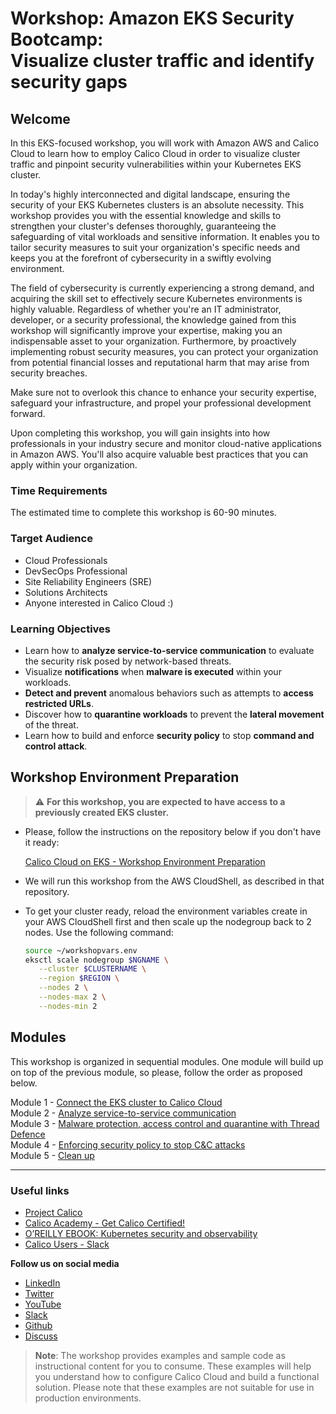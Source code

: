 # Workshop: Amazon EKS Security Bootcamp: </br> Visualize cluster traffic and identify security gaps

## Welcome

In this EKS-focused workshop, you will work with Amazon AWS and Calico Cloud to learn how to employ Calico Cloud in order to visualize cluster traffic and pinpoint security vulnerabilities within your Kubernetes EKS cluster.

In today's highly interconnected and digital landscape, ensuring the security of your EKS Kubernetes clusters is an absolute necessity. This workshop provides you with the essential knowledge and skills to strengthen your cluster's defenses thoroughly, guaranteeing the safeguarding of vital workloads and sensitive information. It enables you to tailor security measures to suit your organization's specific needs and keeps you at the forefront of cybersecurity in a swiftly evolving environment.

The field of cybersecurity is currently experiencing a strong demand, and acquiring the skill set to effectively secure Kubernetes environments is highly valuable. Regardless of whether you're an IT administrator, developer, or a security professional, the knowledge gained from this workshop will significantly improve your expertise, making you an indispensable asset to your organization. Furthermore, by proactively implementing robust security measures, you can protect your organization from potential financial losses and reputational harm that may arise from security breaches.

Make sure not to overlook this chance to enhance your security expertise, safeguard your infrastructure, and propel your professional development forward.

Upon completing this workshop, you will gain insights into how professionals in your industry secure and monitor cloud-native applications in Amazon AWS. You'll also acquire valuable best practices that you can apply within your organization.

### Time Requirements

The estimated time to complete this workshop is 60-90 minutes.

### Target Audience

- Cloud Professionals
- DevSecOps Professional
- Site Reliability Engineers (SRE)
- Solutions Architects
- Anyone interested in Calico Cloud :)

### Learning Objectives

- Learn how to **analyze service-to-service communication** to evaluate the security risk posed by network-based threats.
- Visualize **notifications** when **malware is executed** within your workloads.
- **Detect and prevent** anomalous behaviors such as attempts to **access restricted URLs**.
- Discover how to **quarantine workloads** to prevent the **lateral movement** of the threat.
- Learn how to build and enforce **security policy** to stop **command and control attack**.

## Workshop Environment Preparation

> :warning: **For this workshop, you are expected to have access to a previously created EKS cluster.**

- Please, follow the instructions on the repository below if you don't have it ready: 

  [Calico Cloud on EKS - Workshop Environment Preparation](https://github.com/tigera-solutions/eks-workshop-prep)

- We will run this workshop from the AWS CloudShell, as described in that repository.

- To get your cluster ready, reload the environment variables create in your AWS CloudShell first and then scale up the nodegroup back to 2 nodes. Use the following command:

  ```bash
  source ~/workshopvars.env
  eksctl scale nodegroup $NGNAME \
     --cluster $CLUSTERNAME \
     --region $REGION \
     --nodes 2 \
     --nodes-max 2 \
     --nodes-min 2
  ```

## Modules

This workshop is organized in sequential modules. One module will build up on top of the previous module, so please, follow the order as proposed below.

Module 1 - [Connect the EKS cluster to Calico Cloud](/mod/module-1-connect-calicocloud.md)  
Module 2 - [Analyze service-to-service communication](/mod/module-2-analyze-communications.md)  
Module 3 - [Malware protection, access control and quarantine with Thread Defence](/mod/module-3-threat-defense.md)  
Module 4 - [Enforcing security policy to stop C&C attacks](/mod/module-4-security-policies.md)  
Module 5 - [Clean up](/mod/module-5-clean-up.md)  

--- 

### Useful links

- [Project Calico](https://www.tigera.io/project-calico/)
- [Calico Academy - Get Calico Certified!](https://academy.tigera.io/)
- [O’REILLY EBOOK: Kubernetes security and observability](https://www.tigera.io/lp/kubernetes-security-and-observability-ebook)
- [Calico Users - Slack](https://slack.projectcalico.org/)

**Follow us on social media**

- [LinkedIn](https://www.linkedin.com/company/tigera/)
- [Twitter](https://twitter.com/tigeraio)
- [YouTube](https://www.youtube.com/channel/UC8uN3yhpeBeerGNwDiQbcgw/)
- [Slack](https://calicousers.slack.com/)
- [Github](https://github.com/tigera-solutions/)
- [Discuss](https://discuss.projectcalico.tigera.io/)

> **Note**: The workshop provides examples and sample code as instructional content for you to consume. These examples will help you understand how to configure Calico Cloud and build a functional solution. Please note that these examples are not suitable for use in production environments.